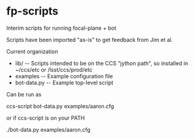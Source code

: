 # fp-scripts
Interim scripts for running focal-plane + bot

Scripts have been imported "as-is" to get feedback from Jim et al.

Current organization

* lib/         -- Scripts intended to be on the CCS "jython path", so installed in ~/ccs/etc or /lsst/ccs/prod/etc
* examples     -- Example configuration file
* bot-data.py  -- Example top-level script

Can be run as

ccs-script bot-data.py examples/aaron.cfg    

or if ccs-script is on your PATH

./bot-data.py examples/aaron.cfg
